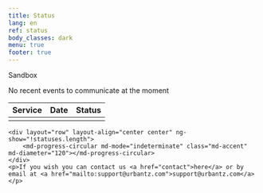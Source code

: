 ```yaml
---
title: Status
lang: en
ref: status
body_classes: dark
menu: true
footer: true
---
```


<div ng-controller="StatusController">
    <div ng-show="statuses.length">
        <div layout="row" layout-xs="column" layout-align="center stretch">
            <div layout="column">
                <status statuses="statuses" items="all,api,db,web,arcgis,ftp"></status>
                <div layout="row" layout-xs="column" layout-align="space-between center" layout-padding>
                    <md-switch ng-model="sandbox">Sandbox</md-switch>
                    <twitter-follow user="urbantz_ops"></twitter-follow>
                </div>
            </div>
            <div>
               <twitter-timeline user="urbantz_ops"></twitter-timeline>
            </div>
            <div>
                <p ng-if="!filteredStatuses.length">No recent events to communicate at the moment</p>
                <table class="status-table" ng-if="filteredStatuses.length">
                    <thead>
                        <tr>
                            <th>Service</th>
                            <th>Date</th>
                            <th>Status</th>
                        </tr>
                    </thead>
                    <tbody>
                        <tr ng-repeat="status in (filteredStatuses | orderBy: '-date').slice(0,4) track by status.$id" class="{{status.state}}">
                            <td ng-bind="(status.service | serviceDef).label"></td>
                            <td ng-bind="status.date | date: 'dd-MM-yyyy HH:mm'"></td>
                            <td ng-bind="status.state"></td>
                        </tr>
                    </tbody>
                </table>
            </div>
        </div>
    </div>

    <div layout="row" layout-align="center center" ng-show="!statuses.length">
        <md-progress-circular md-mode="indeterminate" class="md-accent" md-diameter="120"></md-progress-circular>
    </div>
    <p>If you wish you can contact us <a href="contact">here</a> or by email at <a href="mailto:support@urbantz.com">support@urbantz.com</a></p>
</div>